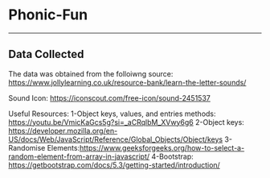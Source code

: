 # Phonic-Fun

---

## Data Collected

The data was obtained from the folloiwng source:
https://www.jollylearning.co.uk/resource-bank/learn-the-letter-sounds/

Sound Icon:
https://iconscout.com/free-icon/sound-2451537

Useful Resources:
1-Object keys, values, and entries methods: https://youtu.be/VmicKaGcs5g?si=_aCRqlbM_XVwy6g6
2-Object keys: https://developer.mozilla.org/en-US/docs/Web/JavaScript/Reference/Global_Objects/Object/keys
3-Randomise Elements:https://www.geeksforgeeks.org/how-to-select-a-random-element-from-array-in-javascript/
4-Bootstrap: https://getbootstrap.com/docs/5.3/getting-started/introduction/
